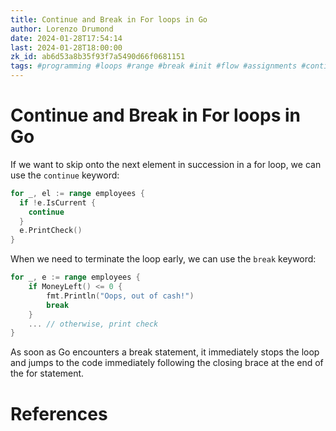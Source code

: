 ```yaml
---
title: Continue and Break in For loops in Go
author: Lorenzo Drumond
date: 2024-01-28T17:54:14
last: 2024-01-28T18:00:00
zk_id: ab6d53a8b35f93f7a5490d66f0681151
tags: #programming #loops #range #break #init #flow #assignments #continue #repeat #for #infinite #statement #golang #post
---
```



# Continue and Break in For loops in Go
If we want to skip onto the next element in succession in a for loop, we can use the `continue` keyword:
```go
for _, el := range employees {
  if !e.IsCurrent {
    continue
  }
  e.PrintCheck()
}
```

When we need to terminate the loop early, we can use the `break` keyword:
```go
for _, e := range employees {
    if MoneyLeft() <= 0 {
        fmt.Println("Oops, out of cash!")
        break
    }
    ... // otherwise, print check
}
```

As soon as Go encounters a break statement, it immediately stops the loop and jumps to the code immediately following the closing brace at the end of the for statement.

# References
